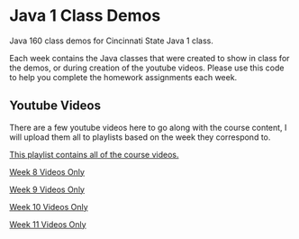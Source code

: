 # Java 1 Class Demos

Java 160 class demos for Cincinnati State Java 1 class. 

Each week contains the Java classes that were created to show in class for the demos, or during creation of the youtube videos. Please use this code to help you complete the homework assignments each week.


## Youtube Videos

There are a few youtube videos here to go along with the course content, I will upload them all to playlists based on the week they correspond to.

[This playlist contains all of the course videos.](https://www.youtube.com/playlist?list=PLWRvoIK5KFynq0EMB2tJ3itY2l1gm8EE4)

[Week 8 Videos Only](https://www.youtube.com/playlist?list=PLWRvoIK5KFyniQYKYZLwCQP1HMTiv9sut)

[Week 9 Videos Only](https://www.youtube.com/playlist?list=PLWRvoIK5KFylgeAzBUNnrY_ioXyItwbaX)

[Week 10 Videos Only](https://www.youtube.com/playlist?list=PLWRvoIK5KFyk2zkepKO2Ds2qhwwxH9H_-)

[Week 11 Videos Only](https://www.youtube.com/playlist?list=PLWRvoIK5KFymKqKUPLkLySoZno9cUACHq)
